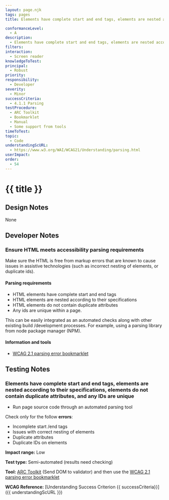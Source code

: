 ```yaml
---
layout: page.njk
tags: pages
title: Elements have complete start and end tags, elements are nested according to their specifications, elements do not contain duplicate attributes

conformanceLevel:
  - A
description:
  - Elements have complete start and end tags, elements are nested according to their specifications, elements do not contain duplicate attributes
filters:
interaction:
  - Screen reader
knowledgeToTest:
principal:
  - Robust
priority:
responsibility:
  - Developer
severity:
  - Minor
successCriteria:
  - 4.1.1 Parsing
testProcedure:
  - ARC Toolkit
  - Bookmarklet
  - Manual
  - Some support from tools
timeToTest:
topic:
  - Code
understandingScURL:
  - https://www.w3.org/WAI/WCAG21/Understanding/parsing.html
userImpact:
order:
  - 54
---
```


# {{ title }}

## Design Notes

None

## Developer Notes

### Ensure HTML meets accessibility parsing requirements

Make sure the HTML is free from markup errors that are known to cause issues in assistive technologies (such as incorrect nesting of elements, or duplicate ids).

#### Parsing requirements

- HTML elements have complete start and end tags
- HTML elements are nested according to their specifications
- HTML elements do not contain duplicate attributes
- Any ids are unique within a page.

This can be easily integrated as an automated checks along with other existing build /development processes. For example, using a parsing library from node package manager (NPM).

#### Information and tools

- [WCAG 2.1 parsing error bookmarklet](https://developer.paciellogroup.com/blog/2019/02/wcag-2-0-parsing-error-bookmarklet/)

## Testing Notes

### Elements have complete start and end tags, elements are nested according to their specifications, elements do not contain duplicate attributes, and any IDs are unique

- Run page source code through an automated parsing tool

Check only for the follow **errors**:

- Incomplete start /end tags
- Issues with correct nesting of elements
- Duplicate attributes
- Duplicate IDs on elements

**Impact range:** Low

**Test type:** Semi-automated (results need checking)

**Tool:** [ARC Toolkit](https://www.paciellogroup.com/toolkit/) (Send DOM to validator) and then use the [WCAG 2.1 parsing error bookmarklet](https://developer.paciellogroup.com/blog/2019/02/wcag-2-0-parsing-error-bookmarklet/)

**WCAG Reference:** [Understanding Success Criterion {{ successCriteria}}]({{ understandingScURL }})
